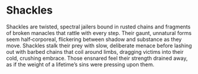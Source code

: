 # Shackles

Shackles are twisted, spectral jailers bound in rusted chains and fragments of broken manacles that rattle with every step. Their gaunt, unnatural forms seem half‑corporeal, flickering between shadow and substance as they move. Shackles stalk their prey with slow, deliberate menace before lashing out with barbed chains that coil around limbs, dragging victims into their cold, crushing embrace. Those ensnared feel their strength drained away, as if the weight of a lifetime’s sins were pressing upon them.

